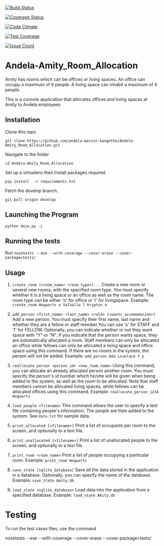 [![Build Status](https://travis-ci.org/andela-marvin-kangethe/Andela-Amity_Room_Allocation.svg?branch=develop)](https://travis-ci.org/andela-marvin-kangethe/Andela-Amity_Room_Allocation)

[![Coverage Status](https://coveralls.io/repos/github/andela-marvin-kangethe/Andela-Amity_Room_Allocation/badge.svg?branch=develop)](https://coveralls.io/github/andela-marvin-kangethe/Andela-Amity_Room_Allocation?branch=develop)

[![Code Climate](https://codeclimate.com/github/andela-marvin-kangethe/Andela-Amity_Room_Allocation/badges/gpa.svg)](https://codeclimate.com/github/andela-marvin-kangethe/Andela-Amity_Room_Allocation)

[![Test Coverage](https://codeclimate.com/github/andela-marvin-kangethe/Andela-Amity_Room_Allocation/badges/coverage.svg)](https://codeclimate.com/github/andela-marvin-kangethe/Andela-Amity_Room_Allocation/coverage)

[![Issue Count](https://codeclimate.com/github/andela-marvin-kangethe/Andela-Amity_Room_Allocation/badges/issue_count.svg)](https://codeclimate.com/github/andela-marvin-kangethe/Andela-Amity_Room_Allocation)

# Andela-Amity_Room_Allocation

Amity has rooms which can be offices or living spaces. An office can occupy a maximum of 6 people. A living space can inhabit a maximum of 4 people.

This is a console application that allocates offices and living spaces at Amity to Andela employees

## Installation

Clone this repo 

```
git clone https://github.com/andela-marvin-kangethe/Andela-Amity_Room_Allocation.git
```

Navigate to the folder

```cd Andela-Amity_Room_Allocation```

Set up a virtualenv then Install packages required

```pip install  -r requirements.txt```

Fetch the develop branch.

```git pull origin develop```

## Launching the Program

```python dojo.py -i```

## Running the tests

Run ``` nosetests --exe --with-coverage --cover-erase --cover-package=tests/ ```


## Usage

1. ```create_room (<room_name> <room_type>)...``` Create a new room or several new rooms, with the specified room type. You must specify whether it is a living space or an office as well as the room name. The room type can be either 'o' for office or 'l' for livingspace. Example: ``` create_room Hogwarts o Valhalla l Krypton o ```

2. ```add_person <first_name> <last_name> <role> [<wants_accomodation>]``` Add a new person. You must specify their first name, last name and whether they are a fellow or staff member.You can use 's' for STAFF and 'f' for FELLOW. Optionally, you can indicate whether or not they want space with "Y" or "N". If you indicate that the person wants space, they are automatically allocated a room. Staff members can only be allocated an office while fellows can only be allocated a living space and office space using this command. If there are no rooms in the system, the person will not be added. Example: ```add_person Ada Lovelace f y```

3. ```reallocate_person <person_id> <new_room_name>``` Using this command, you can allocate an already allocated person another room. You must specify the person's id number which he/she will be given when being added to the system, as well as the room to be allocated. Note that staff members cannot be allocated living spaces, while fellows can be allocated offices using this command. Example: ```reallocate_person 1234 Hogwarts```


4. ```load_people <filename>``` This command allows the user to specify a text file containing people's information. The people are then added to the system. See ```data.txt``` for sample data.

6. ```print_allocated [<filename>]``` Print a list of occupants per room to the screen, and optionally to a text file.

7. ```print_unallocated [<filename>]``` Print a list of unallocated people to the screen, and optionally to a text file.

8. ```print_room <room_name>``` Print a list of people occupying a particular room. Example: ```print_room Hogwarts```

9. ```save_state [sqlite_database]``` Save all the data stored in the application in a database. Optionally, you can specify the name of the database. Example: ```save_state Amity.db```

10. ```load_state <sqlite_database>``` Load data into the application from a specified database. Example: ```load_state Amity.db```


# Testing
To run the test cases files, use the command 

nosetests --exe --with-coverage --cover-erase --cover-package=tests/


